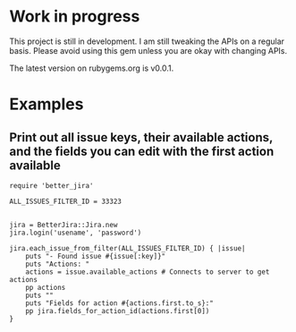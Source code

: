 # Work in progress #

This project is still in development. I am still tweaking the APIs on a regular basis. Please avoid using this gem unless you are okay with changing APIs.

The latest version on rubygems.org is v0.0.1.

# Examples #

## Print out all issue keys, their available actions, and the fields you can edit with the first action available

	require 'better_jira'

	ALL_ISSUES_FILTER_ID = 33323
	

	jira = BetterJira::Jira.new
	jira.login('usename', 'password')
	
	jira.each_issue_from_filter(ALL_ISSUES_FILTER_ID) { |issue|
		puts "- Found issue #{issue[:key]}"
		puts "Actions: "
		actions = issue.available_actions # Connects to server to get actions
		pp actions
		puts ""
		puts "Fields for action #{actions.first.to_s}:"
		pp jira.fields_for_action_id(actions.first[0])
	}